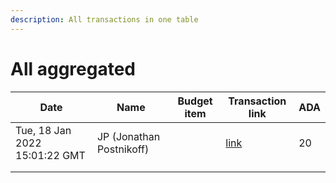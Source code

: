 ```yaml
---
description: All transactions in one table
---
```


# All aggregated



<table><thead><tr><th>Date</th><th>Name</th><th data-type="select">Budget item</th><th>Transaction link</th><th>ADA</th></tr></thead><tbody><tr><td>Tue, 18 Jan 2022 15:01:22 GMT</td><td>JP (Jonathan Postnikoff)</td><td></td><td><a href="https://github.com/cctreasury/Treasury-system/blob/main/Transaction%20recordings/Fund6/Power-Up-The-Catalyst-Circle/CC-Admin-Comm-Org-tools/1642563878034-JP-(Jonathan-Postnikoff).md">link</a></td><td>20</td></tr><tr><td></td><td></td><td></td><td></td><td></td></tr><tr><td></td><td></td><td></td><td></td><td></td></tr></tbody></table>
